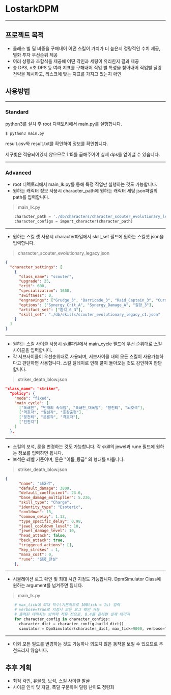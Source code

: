 # LostarkDPM
------------
## 프로젝트 목적
* 클래스 별 딜 비중을 구해내어 어떤 스킬이 가치가 더 높은지 정량적인 수치 제공, 멸화 투자 우선순위 제공
* 여러 상황과 조합식을 제공해 어떤 각인과 세팅이 유리한지 결과 제공
* 총 DPS, n초 DPS 등 여러 지표를 구해내어 직업 별 특성을 찾아내어 직업별 딜링 전략을 제시하고, 리스크에 맞는 지표를 가지고 있는지 확인

## 사용방법
---------
### Standard
python3를 설치 후 root 디렉토리에서 main.py를 실행합니다.
```
$ python3 main.py
```
result.csv와 result.txt를 확인하여 정보를 확인합니다.

세구빛은 적용되어있지 않으므로 1.15를 곱해주어야 실제 dps를 얻어낼 수 있습니다.

---------------------
### Advanced
* root 디렉토리에서 main_lk.py를 통해 특정 직업만 실행하는 것도 가능합니다.
* 원하는 캐릭터 정보 사용시 character_path에 원하는 캐릭터 세팅 json파일의 path를 입력합니다.
> main_lk.py
``` python
    character_path = './db/characters/character_scouter_evolutionary_legacy.json'
    character_configs = import_character(character_path)
```
-------
* 원하는 스킬 셋 사용시 character파일에서 skill_set 필드에 원하는 스킬셋 json을 입력합니다.
> character_scouter_evolutionary_legacy.json
``` json
{
  "character_settings": [
    {
      "class_name": "scouter",
      "upgrade": 25,
      "crit": 600,
      "specialization": 1600,
      "swiftness": 0,
      "engravings": ["Grudge_3", "Barricade_3", "Raid_Captain_3", "Cursed_Doll_3", "Keen_Blunt_Weapon_3", "Evolutionary_Legacy_1"],
      "options": ["Synergy_Crit_A", "Synergy_Damage_A", "갈망_3"],
      "artifact_set": ["환각_6_3"],
      "skill_set": "./db/skills/scouter_evolutionary_legacy_c1.json"
    }
  ]
}
```
----------
* 원하는 스킬 사이클 사용시 skill파일에서 main_cycle 필드에 우선 순위대로 스킬 사이클을 입력합니다.
* 각 서브사이클이 우선순위대로 사용되며, 서브사이클 내의 모든 스킬이 사용가능하다고 판단하면 사용합니다. 스킬 딜레이로 인해 쿨이 돌아오는 것도 감안하여 판단합니다.
> striker_death_blow.json
``` json
"class_name": "striker",
  "policy": {
    "mode": "fixed",
    "main_cycle": [
      ["폭쇄진", "번개의 속삭임", "폭쇄진_대폭발", "붕천퇴", "뇌호격"],
      ["격호각", "월섬각", "호왕출현"],
      ["붕천퇴", "운룡각", "격호각"],
      ["진천각"]
    ]
  },
```
-----------
* 스킬의 보석, 룬을 변경하는 것도 가능합니다. 각 skill의 jewel과 rune 필드에 원하는 정보를 입력하면 됩니다.
* 보석은 레벨 기준이며, 룬은 "이름_등급" 의 형태를 따릅니다.
> striker_death_blow.json
``` json
{
      "name": "뇌호격",
      "default_damage": 3809,
      "default_coefficient": 23.6,
      "base_damage_multiplier": 5.236,
      "skill_type": "Charge",
      "identity_type": "Esoteric",
      "cooldown": 18,
      "common_delay": 1.13,
      "type_specific_delay": 0.98,
      "jewel_cooldown_level": 10,
      "jewel_damage_level": 10,
      "head_attack": false,
      "back_attack": true,
      "triggered_actions": [],
      "key_strokes" : 1,
      "mana_cost": 0,
      "rune": "질풍_전설"
    },
```
------------
* 시뮬레이션 로그 확인 및 최대 시간 지정도 가능합니다. DpmSimulator Class에 원하는 argument를 넘겨주면 됩니다.
> main_lk.py
``` python
    # max_tick에 최대 틱수(기본적으로 100tick = 1s) 입력
    # verbose=True로 지정시 모든 로그 확인 가능
    # 출력된 데미지는 방어력 적용 전으로, 0.4를 곱하면 실제 데미지
    for character_config in character_configs:
      character_dict = character_config.build_dict()
      simulator = DpmSimulator(character_dict, max_tick=9000, verbose=True)
```
------------
* 이외 모든 필드를 변경하는 것도 가능하나 의도치 않은 동작을 보일 수 있으므로 추천드리지 않습니다.

## 추후 계획
* 최적 각인, 유물셋, 보석, 스킬 사이클 발굴
* 사이클 인식 및 지딜, 폭딜 구분하여 딜링 난이도 정량화
